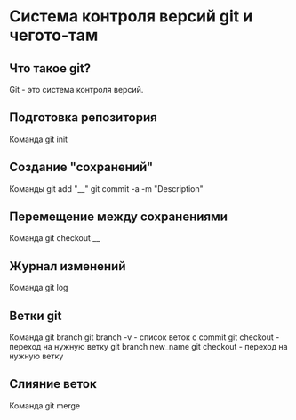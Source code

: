 # Система контроля версий git и чегото-там

## Что такое git?
Git - это система контроля версий.
## Подготовка репозитория
Команда git init
## Создание "сохранений"
Команды git add "__"
git commit -a -m "Description"
## Перемещение между сохранениями
Команда git checkout __
## Журнал изменений
Команда git log
## Ветки git
Команда git branch
git branch -v - список веток с commit
git checkout - переход на нужную ветку
git branch new_name
git checkout - переход на нужную ветку
## Слияние веток
Команда git merge


